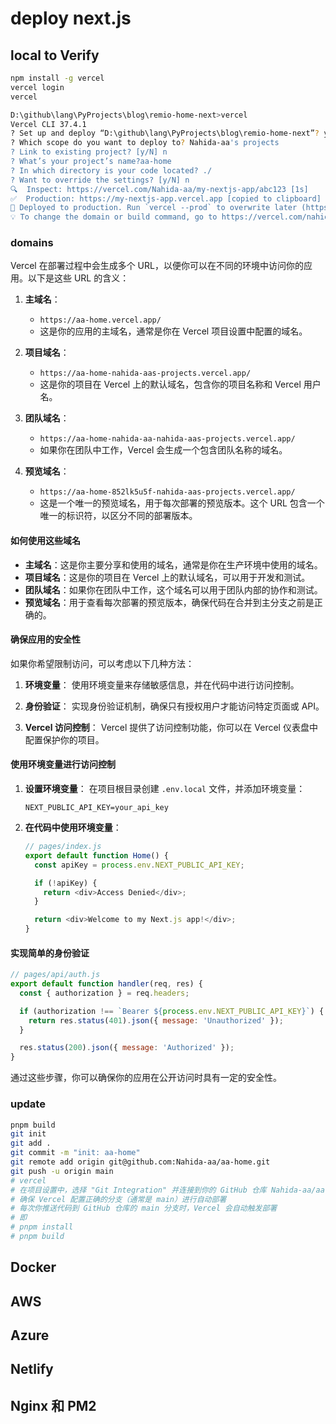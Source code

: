# deploy next.js

## local to Verify

```sh
npm install -g vercel
vercel login
vercel
```
```sh
D:\github\lang\PyProjects\blog\remio-home-next>vercel
Vercel CLI 37.4.1
? Set up and deploy “D:\github\lang\PyProjects\blog\remio-home-next”? yes
? Which scope do you want to deploy to? Nahida-aa's projects
? Link to existing project? [y/N] n
? What’s your project’s name?aa-home
? In which directory is your code located? ./
? Want to override the settings? [y/N] n
🔍  Inspect: https://vercel.com/Nahida-aa/my-nextjs-app/abc123 [1s]
✅  Production: https://my-nextjs-app.vercel.app [copied to clipboard] [3s]
📝 Deployed to production. Run `vercel --prod` to overwrite later (https://vercel.link/2F).
💡 To change the domain or build command, go to https://vercel.com/nahida-aas-projects/aa-home/settings
```

### domains
Vercel 在部署过程中会生成多个 URL，以便你可以在不同的环境中访问你的应用。以下是这些 URL 的含义：

1. **主域名**：
   - `https://aa-home.vercel.app/`
   - 这是你的应用的主域名，通常是你在 Vercel 项目设置中配置的域名。

2. **项目域名**：
   - `https://aa-home-nahida-aas-projects.vercel.app/`
   - 这是你的项目在 Vercel 上的默认域名，包含你的项目名称和 Vercel 用户名。

3. **团队域名**：
   - `https://aa-home-nahida-aa-nahida-aas-projects.vercel.app/`
   - 如果你在团队中工作，Vercel 会生成一个包含团队名称的域名。

4. **预览域名**：
   - `https://aa-home-852lk5u5f-nahida-aas-projects.vercel.app/`
   - 这是一个唯一的预览域名，用于每次部署的预览版本。这个 URL 包含一个唯一的标识符，以区分不同的部署版本。

#### 如何使用这些域名

- **主域名**：这是你主要分享和使用的域名，通常是你在生产环境中使用的域名。
- **项目域名**：这是你的项目在 Vercel 上的默认域名，可以用于开发和测试。
- **团队域名**：如果你在团队中工作，这个域名可以用于团队内部的协作和测试。
- **预览域名**：用于查看每次部署的预览版本，确保代码在合并到主分支之前是正确的。

#### 确保应用的安全性

如果你希望限制访问，可以考虑以下几种方法：

1. **环境变量**：
   使用环境变量来存储敏感信息，并在代码中进行访问控制。

2. **身份验证**：
   实现身份验证机制，确保只有授权用户才能访问特定页面或 API。

3. **Vercel 访问控制**：
   Vercel 提供了访问控制功能，你可以在 Vercel 仪表盘中配置保护你的项目。

#### 使用环境变量进行访问控制

1. **设置环境变量**：
   在项目根目录创建 `.env.local` 文件，并添加环境变量：

   ```env
   NEXT_PUBLIC_API_KEY=your_api_key
   ```

2. **在代码中使用环境变量**：

   ```javascript
   // pages/index.js
   export default function Home() {
     const apiKey = process.env.NEXT_PUBLIC_API_KEY;

     if (!apiKey) {
       return <div>Access Denied</div>;
     }

     return <div>Welcome to my Next.js app!</div>;
   }
   ```

#### 实现简单的身份验证

```javascript
// pages/api/auth.js
export default function handler(req, res) {
  const { authorization } = req.headers;

  if (authorization !== `Bearer ${process.env.NEXT_PUBLIC_API_KEY}`) {
    return res.status(401).json({ message: 'Unauthorized' });
  }

  res.status(200).json({ message: 'Authorized' });
}
```

通过这些步骤，你可以确保你的应用在公开访问时具有一定的安全性。

### update

```sh
pnpm build
git init
git add .
git commit -m "init: aa-home"
git remote add origin git@github.com:Nahida-aa/aa-home.git
git push -u origin main
# vercel
# 在项目设置中，选择 "Git Integration" 并连接到你的 GitHub 仓库 Nahida-aa/aa-home
# 确保 Vercel 配置正确的分支（通常是 main）进行自动部署
# 每次你推送代码到 GitHub 仓库的 main 分支时，Vercel 会自动触发部署
# 即
# pnpm install
# pnpm build
```

## Docker

## AWS

## Azure

## Netlify

## Nginx 和 PM2

